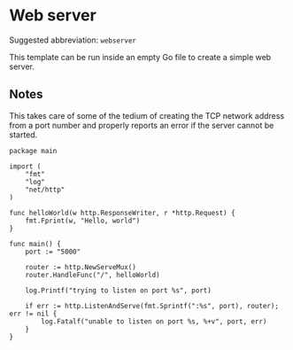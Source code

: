 # Web server

Suggested abbreviation: `webserver`

This template can be run inside an empty Go file to create a simple web server.

## Notes

This takes care of some of the tedium of creating the TCP network address from a port number and properly reports an error if the server cannot be started.

```
package main

import (
	"fmt"
	"log"
	"net/http"
)

func helloWorld(w http.ResponseWriter, r *http.Request) {
	fmt.Fprint(w, "Hello, world")
}

func main() {
	port := "5000"

	router := http.NewServeMux()
	router.HandleFunc("/", helloWorld)

	log.Printf("trying to listen on port %s", port)

	if err := http.ListenAndServe(fmt.Sprintf(":%s", port), router); err != nil {
		log.Fatalf("unable to listen on port %s, %+v", port, err)
	}
}
```